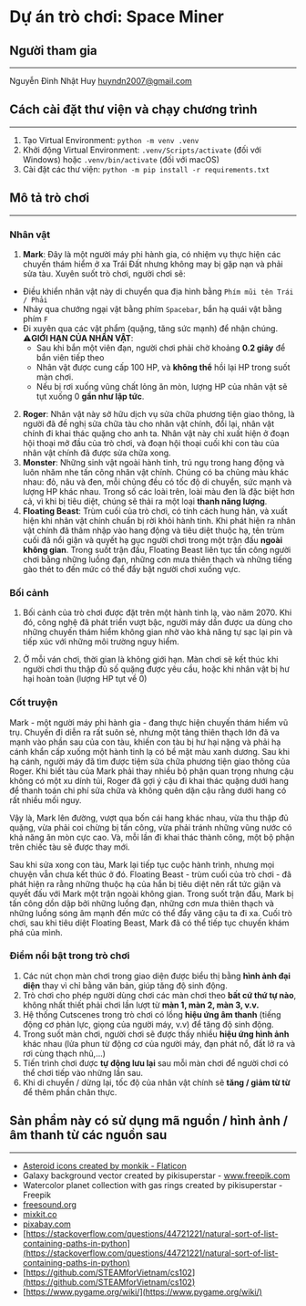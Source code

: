 # Dự án trò chơi: Space Miner

## Người tham gia
****
Nguyễn Đình Nhật Huy [huyndn2007@gmail.com](mailto:huyndn2007@gmail.com)

## Cách cài đặt thư viện và chạy chương trình
****
1. Tạo Virtual Environment: `python -m venv .venv`
2. Khởi động Virtual Environment: `.venv/Scripts/activate` (đối với Windows) hoặc `.venv/bin/activate` (đối với macOS)
3. Cài đặt các thư viện: `python -m pip install -r requirements.txt`

## Mô tả trò chơi
****
### Nhân vật
1. **Mark**: Đây là một người máy phi hành gia, có nhiệm vụ thực hiện các chuyến thám hiểm ở xa Trái Đất nhưng không may bị gặp nạn và phải sửa tàu. Xuyên suốt trò chơi, người chơi sẽ:
* Điều khiển nhân vật này di chuyển qua địa hình bằng `Phím mũi tên Trái / Phải`
* Nhảy qua chướng ngại vật bằng phím `Spacebar`, bắn hạ quái vật bằng phím `F` 
* Đi xuyên qua các vật phẩm (quặng, tăng sức mạnh) để nhận chúng.<br>
⚠️**GIỚI HẠN CỦA NHÂN VẬT**:<br>
    * Sau khi bắn một viên đạn, người chơi phải chờ khoảng **0.2 giây** để bắn viên tiếp theo
    * Nhân vật được cung cấp 100 HP, và **không thể** hồi lại HP trong suốt màn chơi.
    * Nếu bị rơi xuống vũng chất lỏng ăn mòn, lượng HP của nhân vật sẽ tụt xuống 0 **gần như lập tức**.

2. **Roger**: Nhân vật này sở hữu dịch vụ sửa chữa phương tiện giao thông, là người đã đề nghị sửa chữa tàu cho nhân vật chính, đổi lại, nhân vật chính đi khai thác quặng cho anh ta. Nhân vật này chỉ xuất hiện ở đoạn hội thoại mở đầu của trò chơi, và đoạn hội thoại cuối khi con tàu của nhân vật chính đã được sửa chữa xong.
3. **Monster**: Những sinh vật ngoài hành tinh, trú ngụ trong hang động và luôn nhăm nhe tấn công nhân vật chính. Chúng có ba chủng màu khác nhau: đỏ, nâu và đen, mỗi chủng đều có tốc độ di chuyển, sức mạnh và lượng HP khác nhau. Trong số các loài trên, loài màu đen là đặc biệt hơn cả, vì khi bị tiêu diệt, chúng sẽ thải ra một loại **thanh năng lượng**.
4. **Floating Beast**: Trùm cuối của trò chơi, có tính cách hung hãn, và xuất hiện khi nhân vật chính chuẩn bị rời khỏi hành tinh. Khi phát hiện ra nhân vật chính đã thâm nhập vào hang động và tiêu diệt thuộc hạ, tên trùm cuối đã nổi giận và quyết hạ gục người chơi trong một trận đấu **ngoài không gian**. Trong suốt trận đấu, Floating Beast liên tục tấn công người chơi bằng những luồng đạn, những cơn mưa thiên thạch và những tiếng gào thét to đến mức có thể đẩy bật người chơi xuống vực.
### Bối cảnh
1. Bối cảnh của trò chơi được đặt trên một hành tinh lạ, vào năm 2070. Khi đó, công nghệ đã phát triển vượt bậc, người máy dần được ưa dùng cho những chuyến thám hiểm không gian nhờ vào khả năng tự sạc lại pin và tiếp xúc với những môi trường nguy hiểm.<br>

2. Ở mỗi ván chơi, thời gian là không giới hạn. Màn chơi sẽ kết thúc khi người chơi thu thập đủ số quặng được yêu cầu, hoặc khi nhân vật bị hư hại hoàn toàn (lượng HP tụt về 0)

### Cốt truyện
Mark - một người máy phi hành gia -  đang thực hiện chuyến thám hiểm vũ trụ. Chuyến đi diễn ra rất suôn sẻ, nhưng một tảng thiên thạch lớn đã va mạnh vào phần sau của con tàu, khiến con tàu bị hư hại nặng và phải hạ cánh khẩn cấp xuống một hành tinh lạ có bề mặt màu xanh dương. Sau khi hạ cánh, người máy đã tìm được tiệm sửa chữa phương tiện giao thông của Roger. Khi biết tàu của Mark phải thay nhiều bộ phận quan trọng nhưng cậu không có một xu dính túi, Roger đã gợi ý cậu đi khai thác quặng dưới hang để thanh toán chi phí sửa chữa và không quên dặn cậu rằng dưới hang có rất nhiều mối nguy.<br>

Vậy là, Mark lên đường, vượt qua bốn cái hang khác nhau, vừa thu thập đủ quặng, vừa phải coi chừng bị tấn công, vừa phải tránh những vũng nước có khả năng ăn mòn cực cao. Và, mỗi lần đi khai thác thành công, một bộ phận trên chiếc tàu sẽ được thay mới.<br>

Sau khi sửa xong con tàu, Mark lại tiếp tục cuộc hành trình, nhưng mọi chuyện vẫn chưa kết thúc ở đó. Floating Beast - trùm cuối của trò chơi - đã phát hiện ra rằng những thuộc hạ của hắn bị tiêu diệt nên rất tức giận và quyết đấu với Mark một trận ngoài không gian. Trong suốt trận đấu, Mark bị tấn công dồn dập bởi những luồng đạn, những cơn mưa thiên thạch và những luồng sóng âm mạnh đến mức có thể đẩy văng cậu ta đi xa.
Cuối trò chơi, sau khi tiêu diệt Floating Beast, Mark đã có thể tiếp tục chuyến khám phá của mình.

### Điểm nổi bật trong trò chơi
1. Các nút chọn màn chơi trong giao diện được biểu thị bằng **hình ảnh đại diện** thay vì chỉ bằng văn bản, giúp tăng độ sinh động.
2. Trò chơi cho phép người dùng chơi các màn chơi theo **bất cứ thứ tự nào**, không nhất thiết phải chơi lần lượt từ **màn 1, màn 2, màn 3, v.v.**
3. Hệ thống Cutscenes trong trò chơi có lồng **hiệu ứng âm thanh** (tiếng động cơ phản lực, giọng của người máy, v.v) để tăng độ sinh động.
4. Trong suốt màn chơi, người chơi sẽ được thấy nhiều **hiệu ứng hình ảnh** khác nhau (lửa phun từ động cơ của người máy, đạn phát nổ, đất lở ra và rơi cùng thạch nhũ,...)
5. Tiến trình chơi được **tự động lưu lại** sau mỗi màn chơi để người chơi có thể chơi tiếp vào những lần sau.
6. Khi di chuyển / dừng lại, tốc độ của nhân vật chính sẽ **tăng / giảm từ từ** để thêm phần chân thực.

## Sản phẩm này có sử dụng mã nguồn / hình ảnh / âm thanh từ các nguồn sau
****
* <a href="https://www.flaticon.com/free-icons/asteroid" title="Asteroid icons">Asteroid icons created by monkik - Flaticon</a><br>
* Galaxy background vector created by pikisuperstar - www.freepik.com<br>
* Watercolor planet collection with gas rings created by pikisuperstar - Freepik<br>
* [freesound.org](https://freesound.org)
* [mixkit.co](https://mixkit.co)
* [pixabay.com](https://pixabay.com)
* [https://stackoverflow.com/questions/44721221/natural-sort-of-list-containing-paths-in-python](https://stackoverflow.com/questions/44721221/natural-sort-of-list-containing-paths-in-python)
* [https://github.com/STEAMforVietnam/cs102](https://github.com/STEAMforVietnam/cs102)
* [https://www.pygame.org/wiki/](https://www.pygame.org/wiki/)